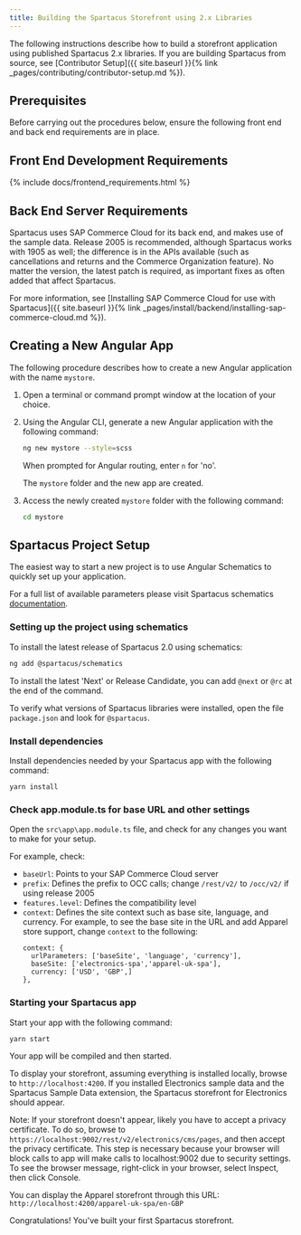 ```yaml
---
title: Building the Spartacus Storefront using 2.x Libraries
---
```


The following instructions describe how to build a storefront application using published Spartacus 2.x libraries. If you are building Spartacus from source, see [Contributor Setup]({{ site.baseurl }}{% link _pages/contributing/contributor-setup.md %}).

## Prerequisites

Before carrying out the procedures below, ensure the following front end and back end requirements are in place.

## Front End Development Requirements

{% include docs/frontend_requirements.html %}

## Back End Server Requirements

Spartacus uses SAP Commerce Cloud for its back end, and makes use of the sample data. Release 2005 is recommended, although Spartacus works with 1905 as well; the difference is in the APIs available (such as cancellations and returns and the Commerce Organization feature). No matter the version, the latest patch is required, as important fixes as often added that affect Spartacus.

For more information, see [Installing SAP Commerce Cloud for use with Spartacus]({{ site.baseurl }}{% link _pages/install/backend/installing-sap-commerce-cloud.md %}). 

## Creating a New Angular App

The following procedure describes how to create a new Angular application with the name `mystore`.

1. Open a terminal or command prompt window at the location of your choice.

2. Using the Angular CLI, generate a new Angular application with the following command:

   ```bash
   ng new mystore --style=scss
   ```

   When prompted for Angular routing, enter `n` for 'no'.

   The `mystore` folder and the new app are created.

4.  Access the newly created `mystore` folder with the following command:

     ```bash
     cd mystore
     ```

## Spartacus Project Setup

The easiest way to start a new project is to use Angular Schematics to quickly set up your application. 

For a full list of available parameters please visit Spartacus schematics [documentation](https://github.com/SAP/spartacus/tree/develop/projects/schematics).

### Setting up the project using schematics ###

To install the latest release of Spartacus 2.0 using schematics:

```bash
ng add @spartacus/schematics
```

To install the latest 'Next' or Release Candidate, you can add `@next` or `@rc` at the end of the command. 

To verify what versions of Spartacus libraries were installed, open the file `package.json` and look for `@spartacus`.

### Install dependencies ###  

Install dependencies needed by your Spartacus app with the following command:

```
yarn install
```


### Check app.module.ts for base URL and other settings ###

Open the `src\app\app.module.ts` file, and check for any changes you want to make for your setup. 

For example, check:
- `baseUrl`: Points to your SAP Commerce Cloud server
- `prefix`: Defines the prefix to OCC calls; change `/rest/v2/` to `/occ/v2/` if using release 2005
- `features.level`: Defines the compatibility level
- `context`: Defines the site context such as base site, language, and currency. For example, to see the base site in the URL and add Apparel store support, change `context` to the following:
   ```
   context: {
     urlParameters: ['baseSite', 'language', 'currency'],
     baseSite: ['electronics-spa','apparel-uk-spa'],
     currency: ['USD', 'GBP',]
   },
   ```

### Starting your Spartacus app ###  

Start your app with the following command:

```
yarn start
```

Your app will be compiled and then started.

To display your storefront, assuming everything is installed locally, browse to `http://localhost:4200`. If you installed Electronics sample data and the Spartacus Sample Data extension, the Spartacus storefront for Electronics should appear.

Note: If your storefront doesn't appear, likely you have to accept a privacy certificate. To do so, browse to `https://localhost:9002/rest/v2/electronics/cms/pages`, and then accept the privacy certificate. This step is necessary because your browser will block calls to app will make calls to localhost:9002 due to security settings. To see the browser message, right-click in your browser, select Inspect, then click Console.

You can display the Apparel storefront through this URL: `http://localhost:4200/apparel-uk-spa/en-GBP`

Congratulations! You've built your first Spartacus storefront.
